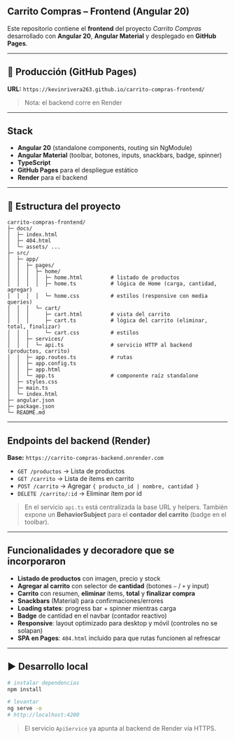 ## Carrito Compras – Frontend (Angular 20)

Este repositorio contiene el  **frontend** del proyecto _Carrito Compras_ desarrollado con **Angular 20**, **Angular Material** y desplegado en **GitHub Pages**.

---

## 🔗 Producción (GitHub Pages)
**URL:** `https://kevinrivera263.github.io/carrito-compras-frontend/`

> Nota: el backend corre en Render 

---

## Stack
- **Angular 20** (standalone components, routing sin NgModule)
- **Angular Material** (toolbar, botones, inputs, snackbars, badge, spinner)
- **TypeScript**
- **GitHub Pages** para el despliegue estático
- **Render** para el backend

---

## 📂 Estructura del proyecto

```
carrito-compras-frontend/
├─ docs/                         
│  ├─ index.html                 
│  ├─ 404.html                   
│  └─ assets/ ...                
├─ src/
│  ├─ app/
│  │  ├─ pages/
│  │  │  ├─ home/
│  │  │  │  ├─ home.html         # listado de productos
│  │  │  │  ├─ home.ts           # lógica de Home (carga, cantidad, agregar)
│  │  │  │  └─ home.css          # estilos (responsive con media queries)
│  │  │  └─ cart/
│  │  │     ├─ cart.html         # vista del carrito
│  │  │     ├─ cart.ts           # lógica del carrito (eliminar, total, finalizar)
│  │  │     └─ cart.css          # estilos
│  │  ├─ services/
│  │  │  └─ api.ts               # servicio HTTP al backend (productos, carrito)
│  │  ├─ app.routes.ts           # rutas 
│  │  ├─ app.config.ts           
│  │  ├─ app.html                
│  │  └─ app.ts                  # componente raíz standalone
│  ├─ styles.css                 
│  ├─ main.ts                   
│  └─ index.html                 
├─ angular.json                 
├─ package.json                 
└─ README.md
```

---

## Endpoints del backend (Render)

**Base:** `https://carrito-compras-backend.onrender.com`

- `GET /productos` → Lista de productos
- `GET /carrito` → Lista de ítems en carrito
- `POST /carrito` → Agregar `{ producto_id | nombre, cantidad }`
- `DELETE /carrito/:id` → Eliminar ítem por id

> En el servicio `api.ts` está centralizada la base URL y helpers. También expone un **BehaviorSubject** para el **contador del carrito** (badge en el toolbar).

---

## Funcionalidades y decoradore que se incorporaron
- **Listado de productos** con imagen, precio y stock
- **Agregar al carrito** con selector de **cantidad** (botones `–` / `+` y input)
- **Carrito** con resumen, **eliminar** ítems, **total** y **finalizar compra**
- **Snackbars** (Material) para confirmaciones/errores
- **Loading states**: progress bar + spinner mientras carga
- **Badge** de cantidad en el navbar (contador reactivo)
- **Responsive**: layout optimizado para desktop y móvil (controles no se solapan)
- **SPA en Pages**: `404.html` incluido para que rutas funcionen al refrescar

---

## ▶️ Desarrollo local

```bash
# instalar dependencias
npm install

# levantar
ng serve -o
# http://localhost:4200
```

> El servicio `ApiService` ya apunta al backend de Render vía HTTPS.

